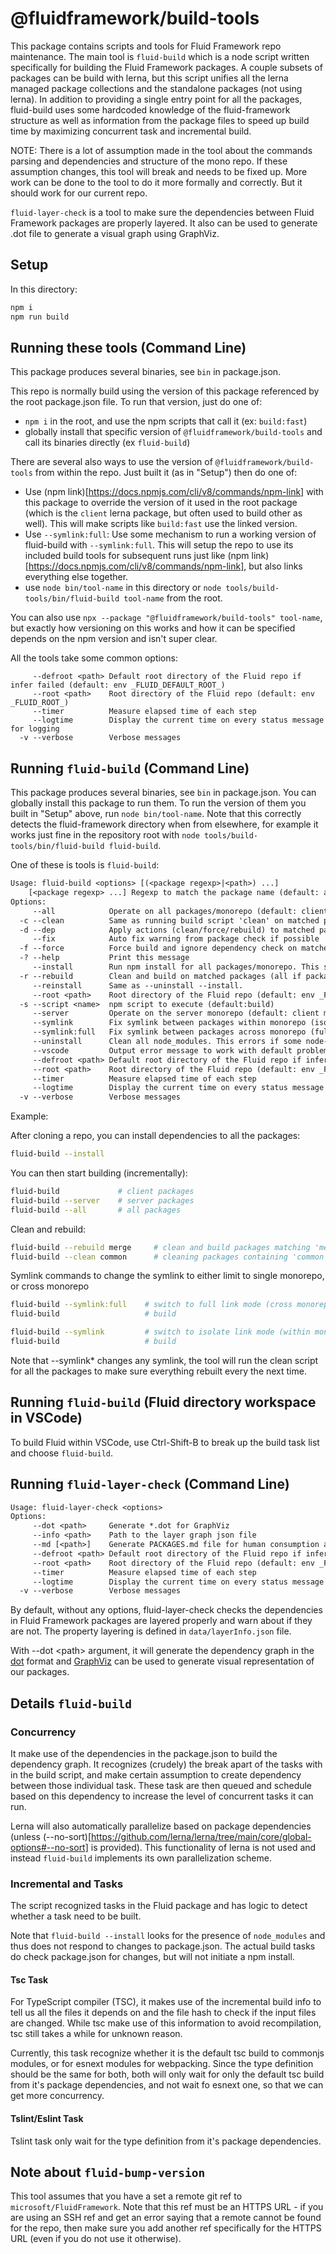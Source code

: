 # @fluidframework/build-tools

This package contains scripts and tools for Fluid Framework repo maintenance.
The main tool is `fluid-build` which is a node script written specifically for building the Fluid Framework packages.
A couple subsets of packages can be build with lerna, but this script unifies all the lerna managed package collections and the standalone packages (not using lerna).
In addition to providing a single entry point for all the packages, fluid-build uses some hardcoded knowledge of the fluid-framework structure as well as information from the package files to speed up build time by maximizing concurrent task and incremental build.

NOTE: There is a lot of assumption made in the tool about the commands parsing and dependencies and structure of the mono repo.
If these assumption changes, this tool will break and needs to be fixed up.
More work can be done to the tool to do it more formally and correctly.
But it should work for our current repo.

`fluid-layer-check` is a tool to make sure the dependencies between Fluid Framework packages are properly layered.  It also can be used to generate .dot file to generate a visual graph using GraphViz.

## Setup

In this directory:

```sh
npm i
npm run build
```

## Running these tools (Command Line)

This package produces several binaries, see `bin` in package.json.

This repo is normally build using the version of this package referenced by the root package.json file.
To run that version, just do one of:
- `npm i` in the root, and use the npm scripts that call it (ex: `build:fast`)
- globally install that specific version of `@fluidframework/build-tools` and call its binaries directly (ex `fluid-build`)

There are several also ways to use the version of `@fluidframework/build-tools` from within the repo.
Just built it (as in "Setup") then do one of:
* Use (npm link)[https://docs.npmjs.com/cli/v8/commands/npm-link] with this package to override the version of it used in the root package (which is the `client` lerna package, but often used to build other as well). This will make scripts like `build:fast` use the linked version.
* Use `--symlink:full`: Use some mechanism to run a working version of fluid-build with `--symlink:full`. This will setup the repo to use its included build tools for subsequent runs just like (npm link)[https://docs.npmjs.com/cli/v8/commands/npm-link], but also links everything else together.
* use `node bin/tool-name` in this directory or `node tools/build-tools/bin/fluid-build tool-name` from the root.

You can also use `npx --package "@fluidframework/build-tools" tool-name`, but exactly how versioning on this works and how it can be specified depends on the npm version and isn't super clear.

<!-- this list of arguments is duplicated in `src/common/commonOptions.ts` and they should be updated together -->

All the tools take some common options:
```
     --defroot <path> Default root directory of the Fluid repo if infer failed (default: env _FLUID_DEFAULT_ROOT_)
     --root <path>    Root directory of the Fluid repo (default: env _FLUID_ROOT_)
     --timer          Measure elapsed time of each step
     --logtime        Display the current time on every status message for logging
  -v --verbose        Verbose messages
```

## Running `fluid-build` (Command Line)

This package produces several binaries, see `bin` in package.json.
You can globally install this package to run them.
To run the version of them you built in "Setup" above, run `node bin/tool-name`.
Note that this correctly detects the fluid-framework directory when from elsewhere, for example it works just fine in the repository root with `node tools/build-tools/bin/fluid-build fluid-build`.

One of these is tools is `fluid-build`:

<!-- this list of arguments is duplicated in `src/fluidBuild/options.ts` and they should be updated together -->

```txt
Usage: fluid-build <options> [(<package regexp>|<path>) ...]
    [<package regexp> ...] Regexp to match the package name (default: all packages)
Options:
     --all            Operate on all packages/monorepo (default: client monorepo). See also `--server`.
  -c --clean          Same as running build script 'clean' on matched packages (all if package regexp is not specified)
  -d --dep            Apply actions (clean/force/rebuild) to matched packages and their dependent packages
     --fix            Auto fix warning from package check if possible
  -f --force          Force build and ignore dependency check on matched packages (all if package regexp is not specified)
  -? --help           Print this message
     --install        Run npm install for all packages/monorepo. This skips a package if node_modules already exists: it can not be used to update in response to changes to the package.json.
  -r --rebuild        Clean and build on matched packages (all if package regexp is not specified)
     --reinstall      Same as --uninstall --install.
     --root <path>    Root directory of the Fluid repo (default: env _FLUID_ROOT_)
  -s --script <name>  npm script to execute (default:build)
     --server         Operate on the server monorepo (default: client monorepo). Overridden by `--all`
     --symlink        Fix symlink between packages within monorepo (isolate mode). This configures the symlinks to only connect within each lerna managed group of packages. This is the configuration tested by CI and should be kept working.
     --symlink:full   Fix symlink between packages across monorepo (full mode). This symlinks everything in the repo together. CI does not ensure this configuration is functional, so it may or may not work.
     --uninstall      Clean all node_modules. This errors if some node-nodules folders do not exists: if hitting this limitation you can do an install first to work around it.
     --vscode         Output error message to work with default problem matcher in vscode
     --defroot <path> Default root directory of the Fluid repo if infer failed (default: env _FLUID_DEFAULT_ROOT_)
     --root <path>    Root directory of the Fluid repo (default: env _FLUID_ROOT_)
     --timer          Measure elapsed time of each step
     --logtime        Display the current time on every status message for logging
  -v --verbose        Verbose messages
```

Example:

After cloning a repo, you can install dependencies to all the packages:

```sh
fluid-build --install
```

You can then start building (incrementally):

```sh
fluid-build             # client packages
fluid-build --server    # server packages
fluid-build --all       # all packages
```

Clean and rebuild:

```sh
fluid-build --rebuild merge     # clean and build packages matching 'merge' in any repo
fluid-build --clean common      # cleaning packages containing 'common' in any repo
```

Symlink commands to change the symlink to either limit to single monorepo, or cross monorepo

```sh
fluid-build --symlink:full    # switch to full link mode (cross monorepos)
fluid-build                   # build
```

```sh
fluid-build --symlink         # switch to isolate link mode (within monorepo)
fluid-build                   # build
```

Note that --symlink* changes any symlink, the tool will run the clean script for all the packages to make sure everything rebuilt every the next time.

## Running `fluid-build` (Fluid directory workspace in VSCode)

To build Fluid within VSCode, use Ctrl-Shift-B to break up the build task list and choose `fluid-build`.

## Running `fluid-layer-check` (Command Line)

<!-- this list of arguments is duplicated in `tools/build-tools/src/fluidBuild/options.ts` and they should be updated together -->

```txt
Usage: fluid-layer-check <options>
Options:
     --dot <path>     Generate *.dot for GraphViz
     --info <path>    Path to the layer graph json file
     --md [<path>]    Generate PACKAGES.md file for human consumption at path relative to repo root (default: repo root)
     --defroot <path> Default root directory of the Fluid repo if infer failed (default: env _FLUID_DEFAULT_ROOT_)
     --root <path>    Root directory of the Fluid repo (default: env _FLUID_ROOT_)
     --timer          Measure elapsed time of each step
     --logtime        Display the current time on every status message for logging
  -v --verbose        Verbose messages
```

By default, without any options, fluid-layer-check checks the dependencies in Fluid Framework packages are layered properly and warn about if they are not. The property layering is defined in `data/layerInfo.json` file.

With --dot &lt;path&gt; argument, it will generate the dependency graph in the [dot](https://graphviz.gitlab.io/_pages/doc/info/lang.html) format and [GraphViz](https://graphviz.org/) can be used to generate visual representation of our packages.

## Details `fluid-build`

### Concurrency

It make use of the dependencies in the package.json to build the dependency graph.  It recognizes (crudely) the break apart of the tasks with in the build script, and make certain assumption to create dependency between those individual task. These task are then queued and schedule based on this dependency to increase the level of concurrent tasks it can run.

Lerna will also automatically parallelize based on package dependencies (unless (--no-sort)[https://github.com/lerna/lerna/tree/main/core/global-options#--no-sort] is provided). This functionality of lerna is not used and instead `fluid-build` implements its own parallelization scheme.

### Incremental and Tasks

The script recognized tasks in the Fluid package and has logic to detect whether a task need to be built.

Note that `fluid-build --install` looks for the presence of `node_modules` and thus does not respond to changes to package.json.
The actual build tasks do check package.json for changes, but will not initiate a npm install.

#### Tsc Task

For TypeScript compiler (TSC), it makes use of the incremental build info to tell us all the files it depends on and the file hash to check if the input files are changed.
While tsc make use of this information to avoid recompilation, tsc still takes a while for unknown reason.

Currently, this task recognize whether it is the default tsc build to commonjs modules, or for esnext modules for webpacking.  Since the type definition should be the same for both, both will only wait for only the default tsc build from it's package dependencies, and not wait fo esnext one, so that we can get more concurrency.

#### Tslint/Eslint Task

Tslint task only wait for the type definition from it's package dependencies.

## Note about `fluid-bump-version`

This tool assumes that you have a set a remote git ref to `microsoft/FluidFramework`. Note that this ref must be an HTTPS URL - if you are using an SSH ref and get an error saying that a remote cannot be found for the repo, then make sure you add another ref specifically for the HTTPS URL (even if you do not use it otherwise).
